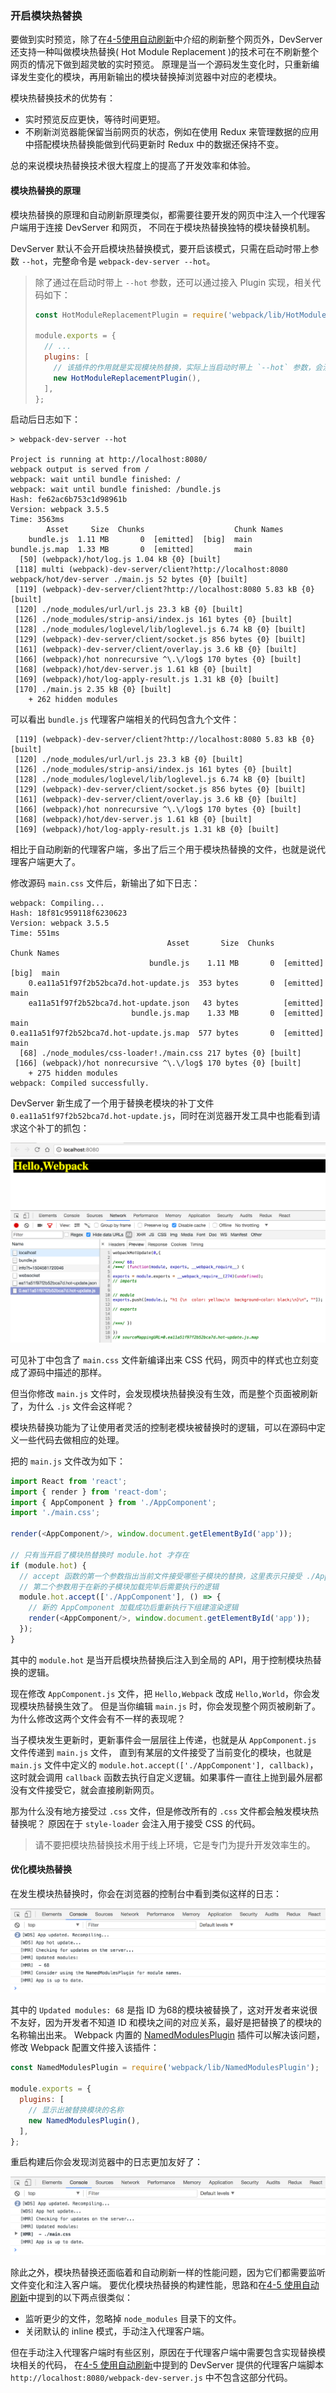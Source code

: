 ### 开启模块热替换
要做到实时预览，除了在[4-5使用自动刷新](4-5使用自动刷新.md)中介绍的刷新整个网页外，DevServer 还支持一种叫做模块热替换( Hot Module Replacement )的技术可在不刷新整个网页的情况下做到超灵敏的实时预览。
原理是当一个源码发生变化时，只重新编译发生变化的模块，再用新输出的模块替换掉浏览器中对应的老模块。

模块热替换技术的优势有：

- 实时预览反应更快，等待时间更短。
- 不刷新浏览器能保留当前网页的状态，例如在使用 Redux 来管理数据的应用中搭配模块热替换能做到代码更新时 Redux 中的数据还保持不变。

总的来说模块热替换技术很大程度上的提高了开发效率和体验。

#### 模块热替换的原理
模块热替换的原理和自动刷新原理类似，都需要往要开发的网页中注入一个代理客户端用于连接 DevServer 和网页，
不同在于模块热替换独特的模块替换机制。

DevServer 默认不会开启模块热替换模式，要开启该模式，只需在启动时带上参数 `--hot`，完整命令是 `webpack-dev-server --hot`。

> 除了通过在启动时带上 `--hot` 参数，还可以通过接入 Plugin 实现，相关代码如下：
> ```js
> const HotModuleReplacementPlugin = require('webpack/lib/HotModuleReplacementPlugin');
> 
> module.exports = {
>   // ...
>   plugins: [
>     // 该插件的作用就是实现模块热替换，实际上当启动时带上 `--hot` 参数，会注入该插件。
>     new HotModuleReplacementPlugin(),
>   ],
> };
> ```

启动后日志如下：
```
> webpack-dev-server --hot

Project is running at http://localhost:8080/
webpack output is served from /
webpack: wait until bundle finished: /
webpack: wait until bundle finished: /bundle.js
Hash: fe62ac6b753c1d98961b
Version: webpack 3.5.5
Time: 3563ms
        Asset     Size  Chunks                    Chunk Names
    bundle.js  1.11 MB       0  [emitted]  [big]  main
bundle.js.map  1.33 MB       0  [emitted]         main
  [50] (webpack)/hot/log.js 1.04 kB {0} [built]
 [118] multi (webpack)-dev-server/client?http://localhost:8080 webpack/hot/dev-server ./main.js 52 bytes {0} [built]
 [119] (webpack)-dev-server/client?http://localhost:8080 5.83 kB {0} [built]
 [120] ./node_modules/url/url.js 23.3 kB {0} [built]
 [126] ./node_modules/strip-ansi/index.js 161 bytes {0} [built]
 [128] ./node_modules/loglevel/lib/loglevel.js 6.74 kB {0} [built]
 [129] (webpack)-dev-server/client/socket.js 856 bytes {0} [built]
 [161] (webpack)-dev-server/client/overlay.js 3.6 kB {0} [built]
 [166] (webpack)/hot nonrecursive ^\.\/log$ 170 bytes {0} [built]
 [168] (webpack)/hot/dev-server.js 1.61 kB {0} [built]
 [169] (webpack)/hot/log-apply-result.js 1.31 kB {0} [built]
 [170] ./main.js 2.35 kB {0} [built]
    + 262 hidden modules
```
可以看出 `bundle.js` 代理客户端相关的代码包含九个文件：
```
 [119] (webpack)-dev-server/client?http://localhost:8080 5.83 kB {0} [built]
 [120] ./node_modules/url/url.js 23.3 kB {0} [built]
 [126] ./node_modules/strip-ansi/index.js 161 bytes {0} [built]
 [128] ./node_modules/loglevel/lib/loglevel.js 6.74 kB {0} [built] 
 [129] (webpack)-dev-server/client/socket.js 856 bytes {0} [built]
 [161] (webpack)-dev-server/client/overlay.js 3.6 kB {0} [built]
 [166] (webpack)/hot nonrecursive ^\.\/log$ 170 bytes {0} [built]
 [168] (webpack)/hot/dev-server.js 1.61 kB {0} [built]
 [169] (webpack)/hot/log-apply-result.js 1.31 kB {0} [built]
```
相比于自动刷新的代理客户端，多出了后三个用于模块热替换的文件，也就是说代理客户端更大了。

修改源码 `main.css` 文件后，新输出了如下日志：
```
webpack: Compiling...
Hash: 18f81c959118f6230623
Version: webpack 3.5.5
Time: 551ms
                                   Asset       Size  Chunks                    Chunk Names
                               bundle.js    1.11 MB       0  [emitted]  [big]  main
    0.ea11a51f97f2b52bca7d.hot-update.js  353 bytes       0  [emitted]         main
    ea11a51f97f2b52bca7d.hot-update.json   43 bytes          [emitted]         
                           bundle.js.map    1.33 MB       0  [emitted]         main
0.ea11a51f97f2b52bca7d.hot-update.js.map  577 bytes       0  [emitted]         main
  [68] ./node_modules/css-loader!./main.css 217 bytes {0} [built]
 [166] (webpack)/hot nonrecursive ^\.\/log$ 170 bytes {0} [built]
    + 275 hidden modules
webpack: Compiled successfully.
```
DevServer 新生成了一个用于替换老模块的补丁文件 `0.ea11a51f97f2b52bca7d.hot-update.js`，同时在浏览器开发工具中也能看到请求这个补丁的抓包：

![图4.5.3 模块热替换模式下的补丁](img/4-6hot-patch.png)

可见补丁中包含了 `main.css` 文件新编译出来 CSS 代码，网页中的样式也立刻变成了源码中描述的那样。

但当你修改 `main.js` 文件时，会发现模块热替换没有生效，而是整个页面被刷新了，为什么 `.js` 文件会这样呢？

模块热替换功能为了让使用者灵活的控制老模块被替换时的逻辑，可以在源码中定义一些代码去做相应的处理。

把的 `main.js` 文件改为如下：
```js
import React from 'react';
import { render } from 'react-dom';
import { AppComponent } from './AppComponent';
import './main.css';

render(<AppComponent/>, window.document.getElementById('app'));

// 只有当开启了模块热替换时 module.hot 才存在
if (module.hot) {
  // accept 函数的第一个参数指出当前文件接受哪些子模块的替换，这里表示只接受 ./AppComponent 这个子模块
  // 第二个参数用于在新的子模块加载完毕后需要执行的逻辑
  module.hot.accept(['./AppComponent'], () => {
    // 新的 AppComponent 加载成功后重新执行下组建渲染逻辑
    render(<AppComponent/>, window.document.getElementById('app'));
  });
}
```
其中的 `module.hot` 是当开启模块热替换后注入到全局的 API，用于控制模块热替换的逻辑。

现在修改 `AppComponent.js` 文件，把 `Hello,Webpack` 改成 `Hello,World`，你会发现模块热替换生效了。
但是当你编辑 `main.js` 时，你会发现整个网页被刷新了。为什么修改这两个文件会有不一样的表现呢？

当子模块发生更新时，更新事件会一层层往上传递，也就是从 `AppComponent.js` 文件传递到 `main.js` 文件，
直到有某层的文件接受了当前变化的模块，也就是 `main.js` 文件中定义的 `module.hot.accept(['./AppComponent'], callback)`，
这时就会调用 `callback` 函数去执行自定义逻辑。如果事件一直往上抛到最外层都没有文件接受它，就会直接刷新网页。

那为什么没有地方接受过 `.css` 文件，但是修改所有的 `.css` 文件都会触发模块热替换呢？
原因在于 `style-loader` 会注入用于接受 CSS 的代码。

> 请不要把模块热替换技术用于线上环境，它是专门为提升开发效率生的。

#### 优化模块热替换
在发生模块热替换时，你会在浏览器的控制台中看到类似这样的日志：

![图4.5.4 模块热替换浏览器日志](img/4-6hmr-log.png)

其中的 `Updated modules: 68` 是指 ID 为68的模块被替换了，这对开发者来说很不友好，因为开发者不知道 ID 和模块之间的对应关系，最好是把替换了的模块的名称输出出来。
Webpack 内置的 [NamedModulesPlugin]() 插件可以解决该问题，修改 Webpack 配置文件接入该插件：
```js
const NamedModulesPlugin = require('webpack/lib/NamedModulesPlugin');

module.exports = {
  plugins: [
    // 显示出被替换模块的名称
    new NamedModulesPlugin(),
  ],
};
```
重启构建后你会发现浏览器中的日志更加友好了：

![图4.5.4 现实出被替换模块的浏览器日志](img/4-6hmr-log-named.png)

除此之外，模块热替换还面临着和自动刷新一样的性能问题，因为它们都需要监听文件变化和注入客户端。
要优化模块热替换的构建性能，思路和在[4-5 使用自动刷新](4-5使用自动刷新.md)中提到的以下两点很类似：

- 监听更少的文件，忽略掉 `node_modules` 目录下的文件。
- 关闭默认的 inline 模式，手动注入代理客户端。

但在手动注入代理客户端时有些区别，原因在于代理客户端中需要包含实现替换模块相关的代码，
在[4-5 使用自动刷新](4-5使用自动刷新.md)中提到的 DevServer 提供的代理客户端脚本 `http://localhost:8080/webpack-dev-server.js` 中不包含这部分代码。

